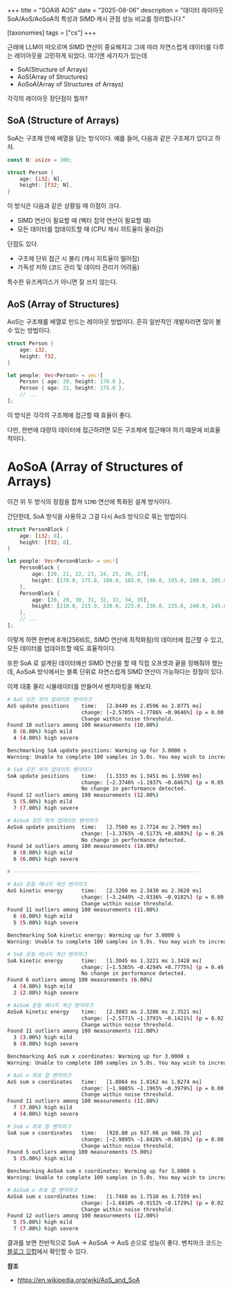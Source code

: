 +++
title = "SOA와 AOS"
date = "2025-08-06"
description = "데이터 레이아웃 SoA/AoS/AoSoA의 특성과 SIMD·캐시 관점 성능 비교를 정리합니다."

[taxonomies]
tags = ["cs"]
+++

근래에 LLM이 떠오르며 SIMD 연산이 중요해지고 그에 따라 자연스럽게 데이터를 다루는 레이아웃을 고민하게 되었다. 여기엔 세가지가 있는데

- SoA(Structure of Arrays)
- AoS(Array of Structures)
- AoSoA(Array of Structures of Arrays)

각각의 레이아웃 장단점이 뭘까?

## SoA (Structure of Arrays)

SoA는 구조체 안에 배열을 담는 방식이다. 예를 들어, 다음과 같은 구조체가 있다고 하자.

```rust
const N: usize = 100;

struct Person {
    age: [i32; N],
    height: [f32; N],
}
```

이 방식은 다음과 같은 상황일 때 이점이 크다.
- SIMD 연산이 필요할 때 (벡터 집약 연산이 필요할 떄)
- 모든 데이터를 업데이트할 때 (CPU 캐시 히트율이 올라감)

단점도 있다.
- 구조체 단위 접근 시 불리 (캐시 히트율이 떨어짐)
- 가독성 저하 (코드 관리 및 데이터 관리가 어려움)

특수한 유즈케이스가 아니면 잘 쓰지 않는다.

## AoS (Array of Structures)

AoS는 구조체를 배열로 만드는 레이아웃 방법이다. 흔히 일반적인 개발자라면 많이 볼 수 있는 방법이다.

```rust
struct Person {
    age: i32,
    height: f32,
}

let people: Vec<Person> = vec![
    Person { age: 20, height: 170.0 },
    Person { age: 21, height: 175.0 },
    // ...
];
```

이 방식은 각각의 구조체에 접근할 때 효율이 좋다.

다만, 한번에 대량의 데이터에 접근하려면 모든 구조체에 접근해야 하기 떄문에 비효율적이다.

# AoSoA (Array of Structures of Arrays)

이건 위 두 방식의 장점을 합쳐 `SIMD` 연산에 특화된 설계 방식이다.

간단한데, SoA 방식을 사용하고 그걸 다시 AoS 방식으로 묶는 방법이다.

```rust
struct PersonBlock {
    age: [i32; 8],
    height: [f32; 8],
}

let people: Vec<PersonBlock> = vec![
    PersonBlock {
        age: [20, 21, 22, 23, 24, 25, 26, 27],
        height: [170.0, 175.0, 180.0, 185.0, 190.0, 195.0, 200.0, 205.0],
    },
    PersonBlock {
        age: [28, 29, 30, 31, 32, 33, 34, 35],
        height: [210.0, 215.0, 220.0, 225.0, 230.0, 235.0, 240.0, 245.0],
    },
    // ...
];
```

이렇게 하면 한번에 8개(256비트, SIMD 연산에 최적화됨)의 데이터에 접근할 수 있고, 모든 데이터를 업데이트할 때도 효율적이다.

또한 SoA 로 설계된 데이터에선 SIMD 연산을 할 때 직접 오프셋과 끝을 정해줘야 했는데, AoSoA 방식에서는 블록 단위로 자연스럽게 SIMD 연산이 가능하다는 장점이 있다.

이제 대충 물리 시뮬레이터를 만들어서 벤치마킹을 해보자.

```bash
# AoS 모든 위치 업데이트 벤치마크
AoS update positions    time:   [2.8440 ms 2.8596 ms 2.8775 ms]
                        change: [−2.5705% −1.7786% −0.9646%] (p = 0.00 < 0.05)
                        Change within noise threshold.
Found 10 outliers among 100 measurements (10.00%)
  6 (6.00%) high mild
  4 (4.00%) high severe

Benchmarking SoA update positions: Warming up for 3.0000 s
Warning: Unable to complete 100 samples in 5.0s. You may wish to increase target time to 6.8s, enable flat sampling, or reduce sample count to 60.

# SoA 모든 위치 업데이트 벤치마크
SoA update positions    time:   [1.3333 ms 1.3451 ms 1.3598 ms]
                        change: [−2.3746% −1.1937% −0.0467%] (p = 0.05 > 0.05)
                        No change in performance detected.
Found 12 outliers among 100 measurements (12.00%)
  5 (5.00%) high mild
  7 (7.00%) high severe

# AoSoA 모든 위치 업데이트 벤치마크
AoSoA update positions  time:   [2.7560 ms 2.7724 ms 2.7909 ms]
                        change: [−1.3765% −0.5173% +0.4083%] (p = 0.26 > 0.05)
                        No change in performance detected.
Found 14 outliers among 100 measurements (14.00%)
  8 (8.00%) high mild
  6 (6.00%) high severe

# ------------------------------------------------------------

# AoS 운동 에너지 계산 벤치마크
AoS kinetic energy      time:   [2.3260 ms 2.3430 ms 2.3620 ms]
                        change: [−3.2449% −2.0336% −0.9182%] (p = 0.00 < 0.05)
                        Change within noise threshold.
Found 11 outliers among 100 measurements (11.00%)
  6 (6.00%) high mild
  5 (5.00%) high severe

Benchmarking SoA kinetic energy: Warming up for 3.0000 s
Warning: Unable to complete 100 samples in 5.0s. You may wish to increase target time to 6.6s, enable flat sampling, or reduce sample count to 60.

# SoA 운동 에너지 계산 벤치마크
SoA kinetic energy      time:   [1.3045 ms 1.3221 ms 1.3428 ms]
                        change: [−1.5365% −0.4294% +0.7775%] (p = 0.46 > 0.05)
                        No change in performance detected.
Found 6 outliers among 100 measurements (6.00%)
  4 (4.00%) high mild
  2 (2.00%) high severe

# AoSoA 운동 에너지 계산 벤치마크
AoSoA kinetic energy    time:   [2.3083 ms 2.3286 ms 2.3521 ms]
                        change: [−2.5771% −1.3791% −0.1421%] (p = 0.02 < 0.05)
                        Change within noise threshold.
Found 11 outliers among 100 measurements (11.00%)
  3 (3.00%) high mild
  8 (8.00%) high severe

Benchmarking AoS sum x coordinates: Warming up for 3.0000 s
Warning: Unable to complete 100 samples in 5.0s. You may wish to increase target time to 9.1s, enable flat sampling, or reduce sample count to 50.

# AoS x 좌표 합 벤치마크
AoS sum x coordinates   time:   [1.8064 ms 1.8162 ms 1.8274 ms]
                        change: [−1.9885% −1.1965% −0.3979%] (p = 0.00 < 0.05)
                        Change within noise threshold.
Found 11 outliers among 100 measurements (11.00%)
  7 (7.00%) high mild
  4 (4.00%) high severe

# SoA x 좌표 합 벤치마크
SoA sum x coordinates   time:   [928.80 µs 937.06 µs 946.70 µs]
                        change: [−2.9895% −1.8426% −0.6016%] (p = 0.00 < 0.05)
                        Change within noise threshold.
Found 5 outliers among 100 measurements (5.00%)
  5 (5.00%) high mild

Benchmarking AoSoA sum x coordinates: Warming up for 3.0000 s
Warning: Unable to complete 100 samples in 5.0s. You may wish to increase target time to 8.8s, enable flat sampling, or reduce sample count to 50.

# AoSoA x 좌표 합 벤치마크
AoSoA sum x coordinates time:   [1.7468 ms 1.7510 ms 1.7559 ms]
                        change: [−1.6810% −0.9152% −0.1729%] (p = 0.02 < 0.05)
                        Change within noise threshold.
Found 12 outliers among 100 measurements (12.00%)
  5 (5.00%) high mild
  7 (7.00%) high severe

```

결과를 보면 전반적으로 SoA -> AoSoA -> AoS 순으로 성능이 좋다.
벤치마크 코드는 [블로그 깃헙](https://github.com/wHoIsDReAmer/blog/tree/main/tests/soa-aos)에서 확인할 수 있다.

**참조**
- https://en.wikipedia.org/wiki/AoS_and_SoA
